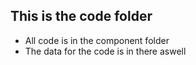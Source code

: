 ## This is the code folder

- All code is in the component folder
- The data for the code is in there aswell
